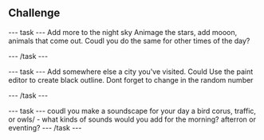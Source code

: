 ## Challenge

--- task ---
Add more to the night sky 
Animage the stars, add mooon, animals that come out. Coudl you do the same for other times of the day? 

--- /task ---

--- task ---
Add somewhere else a city you've visited. Could Use the paint editor to create black outline. Dont forget to change in the random number

--- /task ---

--- task ---
coudl you make a soundscape for your day a bird corus, traffic, or owls/ - what kinds of sounds would you add for the morning? afterron or eventing?
--- /task ---